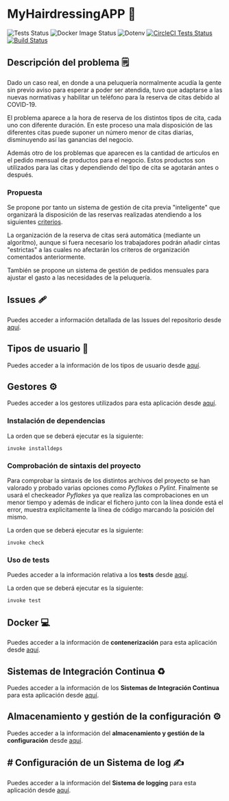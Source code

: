 # MyHairdressingAPP :money_mouth_face:

![Tests Status](https://github.com/Antobio17/IV/actions/workflows/run_tests.yml/badge.svg)
![Docker Image Status](https://github.com/Antobio17/IV/actions/workflows/dockerhub.yml/badge.svg)
![Dotenv](https://github.com/Antobio17/IV/actions/workflows/dotenv_checker.yml/badge.svg)
[![CircleCI Tests Status](https://circleci.com/gh/Antobio17/IV/tree/master.svg?style=svg)](https://circleci.com/gh/Antobio17/IV/?branch=master)
[![Build Status](https://dev.azure.com/Antobio17/IV/_apis/build/status/Antobio17.IV?branchName=master)](https://dev.azure.com/Antobio17/IV/_build/latest?definitionId=2&branchName=master)

## Descripción del problema :spiral_notepad:

Dado un caso real, en donde a una peluquería normalmente acudía la gente sin previo aviso para esperar a poder ser atendida, tuvo que adaptarse a las nuevas normativas y habilitar un teléfono para la reserva de citas debido al COVID-19.

El problema aparece a la hora de reserva de los distintos tipos de cita, cada uno con diferente duración. En este proceso una mala disposición de las diferentes citas puede suponer un número menor de citas diarias, disminuyendo así las ganancias del negocio.

Además otro de los problemas que aparecen es la cantidad de articulos en el pedido mensual de productos para el negocio. Estos productos son utilizados para las citas y dependiendo del tipo de cita se agotarán antes o después.

### Propuesta

Se propone por tanto un sistema de gestión de cita previa "inteligente" que organizará la disposición de las reservas realizadas atendiendo a los siguientes [criterios](docs/criterios_citas.md).

La organización de la reserva de citas será automática (mediante un algoritmo), aunque si fuera necesario los trabajadores podrán añadir cintas "estrictas" a las cuales no afectarán los criteros de organización comentados anteriormente.

También se propone un sistema de gestión de pedidos mensuales para ajustar el gasto a las necesidades de la peluquería.

## Issues :adhesive_bandage:

Puedes acceder a información detallada de las Issues del repositorio desde [aquí](docs/issues.md).

## Tipos de usuario :busts_in_silhouette:

Puedes acceder a la información de los tipos de usuario desde [aquí](docs/tipos_usuario.md).

## Gestores :gear:

Puedes acceder a los gestores utilizados para esta aplicación desde [aquí](docs/gestores.md).

### Instalación de dependencias

La orden que se deberá ejecutar es la siguiente:

```shell
invoke installdeps
```

### Comprobación de sintaxis del proyecto

Para comprobar la sintaxis de los distintos archivos del proyecto se han valorado y probado varias opciones como _Pyflakes_ o _Pylint_. Finalmente se usará el checkeador _Pyflakes_ ya que realiza las comprobaciones en un menor tiempo y además de indicar el fichero junto con la línea donde está el error, muestra explicitamente la línea de código marcando la posición del mismo. 

La orden que se deberá ejecutar es la siguiente:

```shell
invoke check
```

### Uso de tests

Puedes acceder a la información relativa a los **tests** desde [aquí](docs/tests.md).

La orden que se deberá ejecutar es la siguiente:

```shell
invoke test
```

## Docker :computer:

Puedes acceder a la información de **contenerización** para esta aplicación desde [aquí](docs/docker.md).

## Sistemas de Integración Continua :recycle:

Puedes acceder a la información de los **Sistemas de Integración Continua** para esta aplicación desde [aquí](docs/sistemas_ci.md).

## Almacenamiento y gestión de la configuración :gear:

Puedes acceder a la información del **almacenamiento y gestión de la configuración** desde [aquí](docs/config.md).

## # Configuración de un Sistema de log :writing_hand:

Puedes acceder a la información del **Sistema de logging** para esta aplicación desde [aquí](docs/logging.md).
